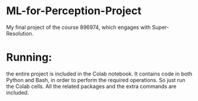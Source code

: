 # ML-for-Perception-Project
My final project of the course 896974, which engages with Super-Resolution.

# Running: 
the entire project is included in the Colab notebook. It contains code in both Python and Bash, in order to perform the required operations.
So just run the Colab cells. All the related packages and the extra commands are included.

